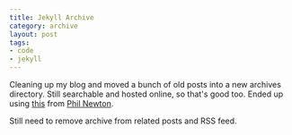 ```yaml
---
title: Jekyll Archive
category: archive
layout: post
tags:
- code
- jekyll
---
```


Cleaning up my blog and moved a bunch of old posts into a new archives directory. Still searchable and hosted online, so that's good too. Ended up using [this](https://github.com/sodaware/jekyll-archive-page/) from [Phil Newton](https://www.philnewton.net/code/jekyll-archive-page/).

Still need to remove archive from related posts and RSS feed.
